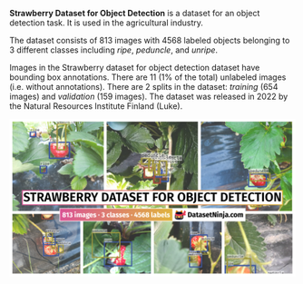 **Strawberry Dataset for Object Detection** is a dataset for an object detection task. It is used in the agricultural industry. 

The dataset consists of 813 images with 4568 labeled objects belonging to 3 different classes including *ripe*, *peduncle*, and *unripe*.

Images in the Strawberry dataset for object detection dataset have bounding box annotations. There are 11 (1% of the total) unlabeled images (i.e. without annotations). There are 2 splits in the dataset: *training* (654 images) and *validation* (159 images). The dataset was released in 2022 by the Natural Resources Institute Finland (Luke).

<img src="https://github.com/dataset-ninja/strawberry-dataset-for-object-detection/raw/main/visualizations/poster.png">
